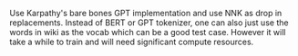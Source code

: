 Use Karpathy's bare bones GPT implementation and use NNK as drop in replacements.
Instead of BERT or GPT tokenizer, one can also just use the words in wiki as the vocab which can be a good test case. However it will take a while to train and will need significant compute resources. 